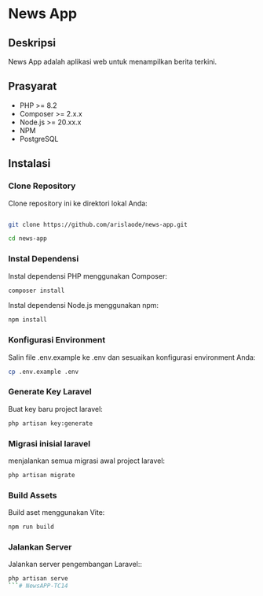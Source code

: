 # News App

## Deskripsi
News App adalah aplikasi web untuk menampilkan berita terkini.

## Prasyarat
- PHP >= 8.2
- Composer >= 2.x.x
- Node.js >= 20.xx.x
- NPM
- PostgreSQL

## Instalasi

### Clone Repository
Clone repository ini ke direktori lokal Anda:

```bash

git clone https://github.com/arislaode/news-app.git

cd news-app

```

### Instal Dependensi
Instal dependensi PHP menggunakan Composer:

```bash
composer install
```

Instal dependensi Node.js menggunakan npm:
```bash
npm install
```

### Konfigurasi Environment
Salin file .env.example ke .env dan sesuaikan konfigurasi environment Anda:

```bash
cp .env.example .env
```

### Generate Key Laravel
Buat key baru project laravel:
```bash
php artisan key:generate
```

### Migrasi inisial laravel
menjalankan semua migrasi awal project laravel:

```bash
php artisan migrate

```

### Build Assets
Build aset menggunakan Vite:

```bash
npm run build
```

### Jalankan Server
Jalankan server pengembangan Laravel::

```bash
php artisan serve
```#   N e w s A P P - T C 1 4  
 